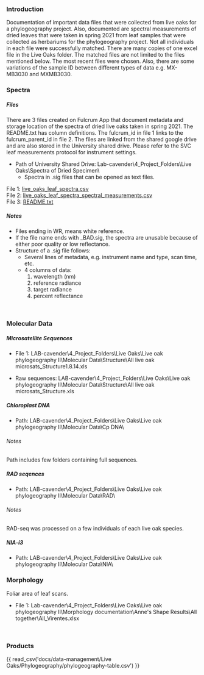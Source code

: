 ### Introduction

Documentation of important data files that were collected from live oaks for a phylogeography project. Also, documented are spectral measurements of dried leaves that were taken in spring 2021 from leaf samples that were collected as herbariums for the phylogeography project. Not all individuals in each file were successfully matched. There are many copies of one excel file in the Live Oaks folder. The matched files are not limited to the files mentioned below. The most recent files were chosen. Also, there are some variations of the sample ID between different types of data e.g. MX-MB3030 and MXMB3030.

### Spectra

##### Files

There are 3 files created on Fulcrum App that document metadata and storage location of the spectra of dried live oaks taken in spring 2021. The README.txt has column definitions. The fulcrum\_id in file 1 links to the fulcrum\_parent\_id in file 2. The files are linked from the shared google drive and are also stored in the University shared drive. Please refer to the SVC leaf measurements protocol for instrument settings.

* Path of University Shared Drive: Lab-cavender\4_Project_Folders\Live Oaks\Spectra of Dried Specimen\
    * Spectra in .sig files that can be opened as text files.

File 1:
[live\_oaks\_leaf\_spectra.csv](https://drive.google.com/file/d/1d6OAtn-64dOzv6w7fhMUof_7VvqFjh-J/view?usp=sharing)  
File 2:
[live\_oaks\_leaf\_spectra\_spectral\_measurements.csv](https://drive.google.com/file/d/1XIT7dEnRDVNNQvHG5SgdcUTJHV3Syohb/view?usp=sharing)  
File 3:
[README.txt](https://drive.google.com/file/d/1rZLfSgHOGfEWay7lIOdNPRKEz9CqndHa/view?usp=sharing)

##### Notes

-   Files ending in WR, means white reference.
-   If the file name ends with \_BAD.sig, the spectra are unusable
    because of either poor quality or low reflectance.
-   Structure of a .sig file follows:
    -   Several lines of metadata, e.g. instrument name and type, scan
        time, etc.
    -   4 columns of data:
        1. wavelength (nm)
        2. reference radiance
        3. target radiance
        4. percent reflectance

<br>

### Molecular Data

##### Microsatellite Sequences

* File 1: LAB-cavender\4_Project_Folders\Live Oaks\Live oak phylogeography II\Molecular Data\Structure\All live oak microsats_Structure1.8.14.xls 

* Raw sequences: LAB-cavender\4_Project_Folders\Live Oaks\Live oak phylogeography II\Molecular Data\Structure\All live oak microsats_Structure.xls  

##### Chloroplast DNA

* Path: LAB-cavender\4_Project_Folders\Live Oaks\Live oak phylogeography II\Molecular Data\Cp DNA\  

###### Notes

Path includes few folders containing full sequences.

##### RAD seqences

* Path: LAB-cavender\4_Project_Folders\Live Oaks\Live oak phylogeography II\Molecular Data\RAD\

###### Notes

RAD-seq was processed on a few individuals of each live oak species.

##### NIA-i3

* Path: LAB-cavender\4_Project_Folders\Live Oaks\Live oak phylogeography II\Molecular Data\NIA\

### Morphology

Foliar area of leaf scans.

* File 1: Lab-cavender\4_Project_Folders\Live Oaks\Live oak phylogeography II\Morphology documentation\Anne's Shape Results\All together\All_Virentes.xlsx  

<br>

### Products

{{ read_csv('docs/data-management/Live Oaks/Phylogeography/phylogeography-table.csv') }}
